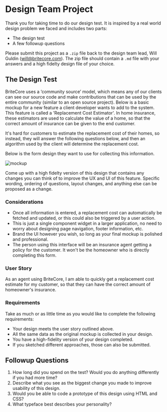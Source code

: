 # Design Team Project

Thank you for taking time to do our design test. It is inspired by a real world design problem we faced and includes two parts: 

* The design test
* A few followup questions

Please submit this project as a `.zip` file back to the design team lead, Will Guldin (will@britecore.com). The zip file should contain a `.md` file with your answers and a high fidelty design file of your choice.

## The Design Test

BriteCore uses a ‘community source’ model, which means any of our clients can see our source code and make contributions that can be used by the entire community (similar to an open source project). Below is a basic mockup for a new feature a client developer wants to add to the system. This feature is called a 'Replacement Cost Estimator'. In home insurance, these estimators are used to calculate the value of a home, so that the correct amount of insurance can be given to the end customer. 

It's hard for customers to estimate the replacement cost of their homes, so instead, they will answer the following questions below, and then an algorithm used by the client will determine the replacement cost. 

Below is the form design they want to use for collecting this information.

<img src="https://github.com/IntuitiveWebSolutions/DesignProject/blob/project-v3/design_test_mockup.png?s=200" alt="mockup"/>

Come up with a high fidelty version of this design that contains any changes you can think of to improve the UX and UI of this feature. Specific wording, ordering of questions, layout changes, and anything else can be proposed as a change.

### Considerations
* Once all information is entered, a replacement cost can automatically be fetched and updated, or this could also be triggered by a user action.
* This is just a single component widget in a larger application, no need to worry about designing page navigation, footer information, etc. 
* Brand the UI however you wish, so long as your final mockup is polished and professional.
* The person using this interface will be an insurance agent getting a policy for the customer. It won't be the homeowner who is directly completing this form.

### User Story
As an agent using BriteCore,
I am able to quickly get a replacement cost estimate for my customer,
so that they can have the correct amount of homeowner's insurance.

### Requirements
Take as much or as little time as you would like to complete the following requirements:
* Your design meets the user story outlined above. 
* All the same data as the original mockup is collected in your design.
* You have a high-fidelity version of your design completed.
* If you sketched different approaches, those can also be submitted.

## Followup Questions
1. How long did you spend on the test? Would you do anything differently if you had more time? 
2. Describe what you see as the biggest change you made to improve usability of this design. 
3. Would you be able to code a prototype of this design using HTML and CSS?
4. What typeface best describes your personality?

